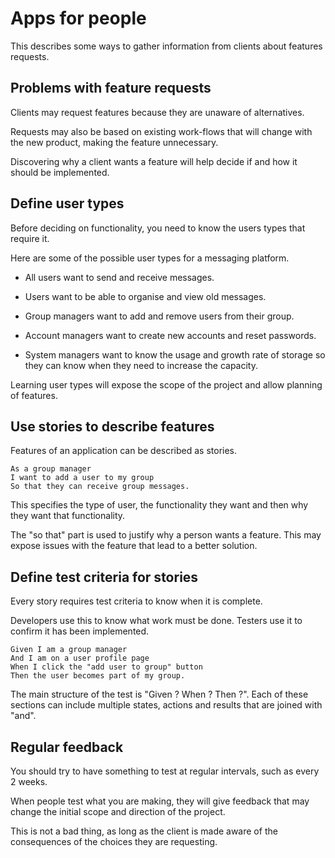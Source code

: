 # Apps for people

This describes some ways to gather information from clients about
features requests.


## Problems with feature requests

Clients may request features because they are unaware of alternatives.

Requests may also be based on existing work-flows that will change with
the new product, making the feature unnecessary.

Discovering why a client wants a feature will help decide if and how it
should be implemented.


## Define user types

Before deciding on functionality, you need to know the users types that
require it.

Here are some of the possible user types for a messaging platform.

- All users want to send and receive messages.

- Users want to be able to organise and view old messages.

- Group managers want to add and remove users from their group.

- Account managers want to create new accounts and reset passwords.

- System managers want to know the usage and growth rate of storage so
  they can know when they need to increase the capacity.

Learning user types will expose the scope of the project and allow
planning of features.


## Use stories to describe features

Features of an application can be described as stories.

	As a group manager
	I want to add a user to my group
	So that they can receive group messages.

This specifies the type of user, the functionality they want and then
why they want that functionality.

The "so that" part is used to justify why a person wants a feature.
This may expose issues with the feature that lead to a better solution.


## Define test criteria for stories

Every story requires test criteria to know when it is complete.

Developers use this to know what work must be done.
Testers use it to confirm it has been implemented.

	Given I am a group manager
	And I am on a user profile page
	When I click the "add user to group" button
	Then the user becomes part of my group.

The main structure of the test is "Given ? When ? Then ?".
Each of these sections can include multiple states, actions and results
that are joined with "and".


## Regular feedback

You should try to have something to test at regular intervals, such as
every 2 weeks.

When people test what you are making, they will give feedback that may
change the initial scope and direction of the project.

This is not a bad thing, as long as the client is made aware of the
consequences of the choices they are requesting.
